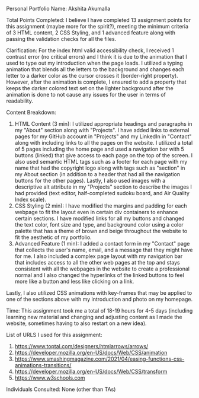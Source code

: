 Personal Portfolio
Name: Akshita Akumalla 

Total Points Completed: I believe I have completed 13  assignment points for this assignment (maybe more for the spirit?), meeting the minimum criteria of 3 HTML content, 2 CSS Styling, and 1 advanced feature along with passing the validation checks for all the files. 

Clarification: For the index html valid accessibility check, I received 1 contrast error (no critical errors) and I think it is due to the animation that I used to type out my introduction when the page loads. I utilized a typing animation that blends all the letters to the background and changes each letter to a darker color as the cursor crosses it (border-right property). However, after the animation is complete, I ensured to add a property that keeps the darker colored text set on the lighter background after the animation is done to not cause any issues for the user in terms of readability. 

Content Breakdown:
1) HTML Content (3 min): I utilized appropriate headings and paragraphs in my "About" section along with "Projects". I have added links to external pages for my GitHub account in "Projects" and my LinkedIn in "Contact" along with including links to all the pages on the website. I utilized a total of 5 pages including the home page and used a navigation bar with 5 buttons (linked) that give access to each page on the top of the screen. I also used semantic HTML tags such as a footer for each page with my name that had the copyright logo along with tags such as "section" in my About section (in addition to a header that had all the navigation buttons for the other pages). Lastly, I also used images with a descriptive alt attribute in my "Projects" section to describe the images I had provided (text editor, half-completed sudoku board, and Air Quality Index scale).
2) CSS Styling (2 min): I have modified the margins and padding for each webpage to fit the layout even in certain div containers to enhance certain sections. I have modified links for all my buttons and changed the text color, font size and type, and background color using a color palette that has a theme of brown and beige throughout the website to fit the aesthetic of my portfolio.
3) Advanced Feature (1 min): I added a contact form in my "Contact" page that collects the user's name, email, and a message that they might have for me. I also included a complex page layout with my navigation bar that includes access to all the other web pages at the top and stays consistent with all the webpages in the website to create a professional normal and I also changed the hyperlinks of the linked buttons to feel more like a button and less like clicking on a link.

Lastly, I also utilized CSS animations with key-frames that may be applied to one of the sections above with my introduction and photo on my homepage.

Time: This assignment took me a total of 18-19 hours for 4-5 days (including learning new material and changing and adjusting content as I made the website, sometimes having to also restart on a new idea).

List of URLS I used for this assignment:
1) https://www.toptal.com/designers/htmlarrows/arrows/
2) https://developer.mozilla.org/en-US/docs/Web/CSS/animation
3) https://www.smashingmagazine.com/2021/04/easing-functions-css-animations-transitions/
4) https://developer.mozilla.org/en-US/docs/Web/CSS/transform
5) https://www.w3schools.com

Individuals Consulted: None (other than TAs)

